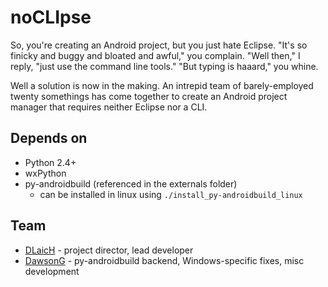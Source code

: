 noCLIpse
========

So, you're creating an Android project, but you just hate Eclipse. "It's so finicky and buggy and bloated and awful," you complain. "Well then," I reply, "just use the command line tools." "But typing is haaard," you whine.

Well a solution is now in the making. An intrepid team of barely-employed twenty somethings has come together to create an Android project manager that requires neither Eclipse nor a CLI.

Depends on
----------

* Python 2.4+
* wxPython
* py-androidbuild (referenced in the externals folder)
    * can be installed in linux using `./install_py-androidbuild_linux`

Team
-----

* [DLaicH](https://github.com/DLaicH) - project director, lead developer
* [DawsonG](https://github.com/DawsonG) - py-androidbuild backend, Windows-specific fixes, misc development